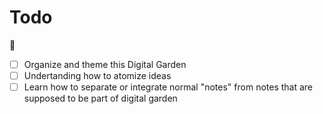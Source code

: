 # Todo

:rocket:

- [ ] Organize and theme this Digital Garden
- [ ] Undertanding how to atomize ideas
- [ ] Learn how to separate or integrate normal "notes" from notes that are supposed to be part of digital garden
